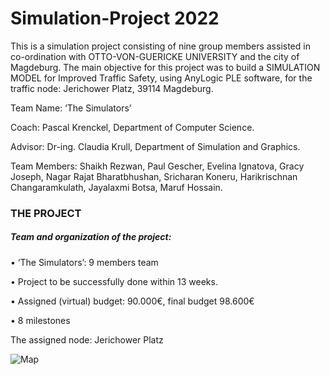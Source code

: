 # Simulation-Project 2022
This is a simulation project consisting of nine group members assisted in co-ordination with OTTO-VON-GUERICKE UNIVERSITY and the city of Magdeburg. 
The main objective for this project was to build a SIMULATION MODEL for Improved Traffic Safety, 
using AnyLogic PLE software, for the traffic node: Jerichower Platz, 39114 Magdeburg.

Team Name: ‘The Simulators’

Coach:
Pascal Krenckel,
Department of Computer Science.

Advisor:
Dr-ing. Claudia Krull,
Department of Simulation and
Graphics.

Team Members:
Shaikh Rezwan,
Paul Gescher,
Evelina Ignatova,
Gracy Joseph,
Nagar Rajat Bharatbhushan,
Sricharan Koneru,
Harikrischnan Changaramkulath,
Jayalaxmi Botsa,
Maruf Hossain.

### THE PROJECT
##### Team and organization of the project:
• ‘The Simulators’: 9 members team

• Project to be successfully done within 13 weeks.

• Assigned (virtual) budget: 90.000€, final budget 98.600€

• 8 milestones

The assigned node: Jerichower Platz

![Map](https://user-images.githubusercontent.com/63563859/177059249-71210b6d-12d4-4961-b7b8-367df547714f.jpg)



